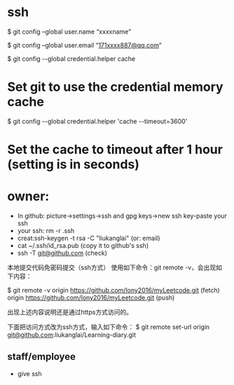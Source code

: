 # ssh

$ git config –global user.name “xxxxname”

$ git config –global user.email “171xxxx887@qq.com”

$ git config --global credential.helper cache
# Set git to use the credential memory cache
$ git config --global credential.helper 'cache --timeout=3600'
# Set the cache to timeout after 1 hour (setting is in seconds)

# owner:

- In github: picture->settings->ssh and gpg keys->new ssh key-paste your ssh
- your ssh: rm -r .ssh
- creat:ssh-keygen -t rsa -C "liukanglai" (or: email) 
- cat ~/.ssh/id_rsa.pub (copy it to github's ssh)
- ssh -T git@github.com (check)

本地提交代码免密码提交（ssh方式）
使用如下命令：git remote -v，会出现如下内容：

$ git remote -v
origin https://github.com/lony2016/myLeetcode.git (fetch)
origin https://github.com/lony2016/myLeetcode.git (push)

出现上述内容说明还是通过https方式访问的。

下面把访问方式改为ssh方式，输入如下命令：
$ git remote set-url origin git@github.com:liukanglai/Learning-diary.git

## staff/employee

- give ssh
